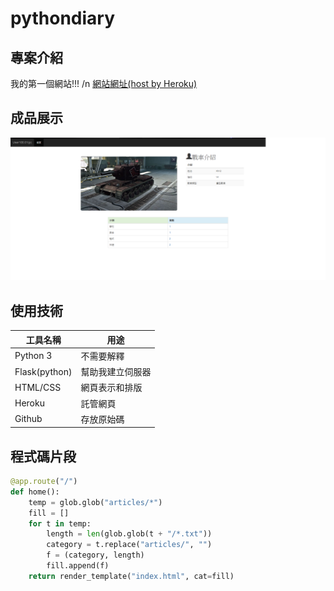 # pythondiary

## 專案介紹

我的第一個網站!!!
/n
[網站網址(host by Heroku)](https://pythondiary1218.herokuapp.com/)

## 成品展示

![](https://github.com/Rhm-B-WT/PythonDiary/blob/master/%E6%9C%AA%E5%91%BD%E5%90%8D.png)

## 使用技術

工具名稱 | 用途
---------|----------
Python 3 | 不需要解釋
Flask(python)    | 幫助我建立伺服器
HTML/CSS  | 網頁表示和排版
Heroku   | 託管網頁
Github   | 存放原始碼

## 程式碼片段

```python
@app.route("/")
def home():
    temp = glob.glob("articles/*")
    fill = []
    for t in temp:
        length = len(glob.glob(t + "/*.txt"))
        category = t.replace("articles/", "")
        f = (category, length)
        fill.append(f)
    return render_template("index.html", cat=fill)

```
